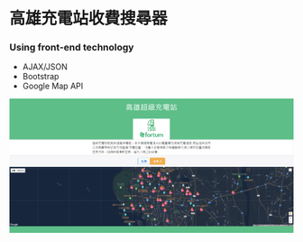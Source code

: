 # 高雄充電站收費搜尋器
### Using front-end technology 

- AJAX/JSON
- Bootstrap 
- Google Map API 

![kaosiungPage](https://github.com/original541029/Kaohsiung-charging-station/blob/master/kaosiungPage.png)
